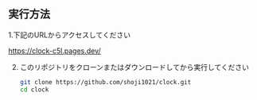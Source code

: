 ## 実行方法
1.下記のURLからアクセスしてください

https://clock-c5l.pages.dev/

2. このリポジトリをクローンまたはダウンロードしてから実行してください

   ```bash
   git clone https://github.com/shoji1021/clock.git
   cd clock
